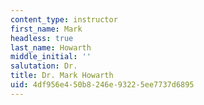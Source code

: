 ```yaml
---
content_type: instructor
first_name: Mark
headless: true
last_name: Howarth
middle_initial: ''
salutation: Dr.
title: Dr. Mark Howarth
uid: 4df956e4-50b8-246e-9322-5ee7737d6895
---
```

